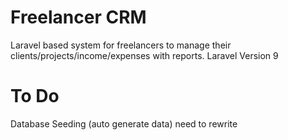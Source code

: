 # Freelancer CRM
Laravel based system for freelancers to manage their clients/projects/income/expenses with reports.
Laravel Version 9

# To Do
Database Seeding (auto generate data) need to rewrite 